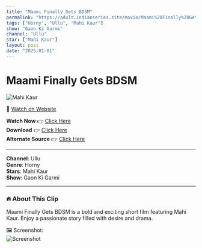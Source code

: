 ```yaml
---
title: "Maami Finally Gets BDSM"
permalink: "https://adult.indianseries.site/movie/Maami%20Finally%20Gets%20BDSM"
tags: ["Horny", "Ullu", "Mahi Kaur"]
show: "Gaon Ki Garmi"
channel: "Ullu"
star: ["Mahi Kaur"]
layout: post
date: "2025-01-01"
---
```


# Maami Finally Gets BDSM

![Mahi Kaur](https://shorts.desisins.com/wp-content/uploads/2025/01/Test.jpg)

🔗 [Watch on Website](https://adult.indianseries.site/movie/Maami%20Finally%20Gets%20BDSM)

**Watch Now** 👉 [Click Here](https://adult.indianseries.site/movie/Maami%20Finally%20Gets%20BDSM)  
**Download** 👉 [Click Here](https://adult.indianseries.site/movie/Maami%20Finally%20Gets%20BDSM)  
**Alternate Source** 👉 [Click Here](https://adult.indianseries.site/movie/Maami%20Finally%20Gets%20BDSM)

---

**Channel**: Ullu  
**Genre**: Horny  
**Stars**: Mahi Kaur  
**Show**: Gaon Ki Garmi

---

### 🔥 About This Clip

Maami Finally Gets BDSM is a bold and exciting short film featuring Mahi Kaur. Enjoy a passionate story filled with desire and drama.
 
🖼️ Screenshot:  
![Screenshot](https://shorts.desisins.com/wp-content/uploads/2025/01/Test.jpg)
